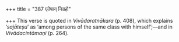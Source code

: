+++
title = "387 एतेषान् निग्रहो"

+++
This verse is quoted in *Vivādaratnākara* (p. 408), which explains
‘*sajāteṣu*’ as ‘among persons of the same class with himself’;—and in
*Vivādacintāmaṇi* (p. 264).


